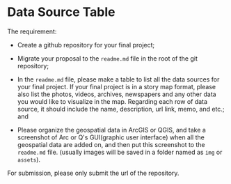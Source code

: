 # Data Source Table

The requirement:

- Create a github repository for your final project;

- Migrate your proposal to the `readme.md` file in the root of the git repository;

- In the `readme.md` file, please make a table to list all the data sources for your final project. If your final project is in a story map format, please also list the photos, videos, archives, newspapers and any other data you would like to visualize in the map. Regarding each row of data source, it should include the name, description, url link, memo, and etc.; and

- Please organize the geospatial data in ArcGIS or QGIS, and take a screenshot of Arc or Q's GUI(graphic user interface) when all the geospatial data are added on, and then put this screenshot to the `readme.md` file. (usually images will be saved in a folder named as `img` or `assets`).

For submission, please only submit the url of the repository.